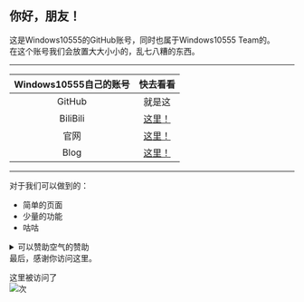 ## 你好，朋友！
这是Windows10555的GitHub账号，同时也属于Windows10555 Team的。  
在这个账号我们会放置大大小小的，乱七八糟的东西。
___
|Windows10555自己的账号|快去看看|
|:-:|:-:|
|GitHub|就是这|
|BiliBili|[这里！](https://space.bilibili.com/470565541 "无人问津的B站")|
|官网|[这里！](https://team-105.cloudwl.com/ "比这里完整的多")|
|Blog|[这里！](https://blog-105.whrstudio.top "时不时掉线的服务器")|
___
对于我们可以做到的：
* 简单的页面
* 少量的功能
* 咕咕

<details>
<summary>可以赞助空气的赞助</summary>
嘿，朋友，相信看到赞助俩字肯定是不会看的。<br />
但我们仍然希望你可以为我们提供点什么，任何的。<br />
所以……我们希望您可以：<br />
 给我们发一封邮件（见主页），让我们知道您在鼓励我们。<br />
 如果是线下朋友，捐赠个泡面钱？<br />
</details>
最后，感谢你访问这里。  

这里被访问了
<br />
<img src="https://profile-counter.glitch.me/Windows10555/count.svg" />次

